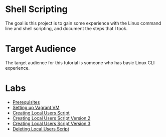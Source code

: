 # Shell Scripting

The goal is this project is to gain some experience with the Linux command line and shell scripting, and document the steps that I took.

# Target Audience
The target audience for this tutorial is someone who has basic Linux CLI experience.

# Labs

* [Prerequisites](docs/01-prerequisites.md)
* [Setting up Vagrant VM](docs/02-setup.md)
* [Creating Local Users Script](docs/03-localUserScript.md)
* [Creating Local Users Script Version 2](docs/04-localUserScript_v2.md)
* [Creating Local Users Script Version 3](docs/05-localUserScript_v3.md)
* [Deleting Local Users Script](docs/06-disableLocalUser.md)
